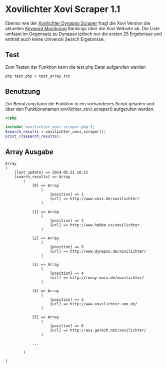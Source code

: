 # Xovilichter Xovi Scraper 1.1

Ebenso wie der [Xovilichter Dynapso Scraper](https://github.com/xovilichter/dynapso) fragt die Xovi Version die aktuellen [Keyword Monitoring](http://www.keywordmonitoring.de/) Rankings über die Xovi Website ab. Die Liste umfasst im Gegensatz zu Dynapso jedoch nur die ersten 25 Ergebnisse und enthält auch keine Universal Search Ergebnisse.

## Test

Zum Testen der Funktion kann die test.php Datei aufgerufen werden

```no-highlight
php test.php > test_array.txt
```

## Benutzung

Zur Benutzung kann die Funktion in ein vorhandenes Script geladen und über den Funktionsnamen xovilichter_xovi_scraper() aufgerufen werden.

```php
<?php 

include('xovilichter_xovi_scraper.php');
$search_results = xovilichter_xovi_scraper();
print_r($search_results);
```

## Array Ausgabe

```no-highlight
Array
(
    [last_update] => 2014-05-21 18:21
    [search_results] => Array
        (
            [0] => Array
                (
                    [position] => 1
                    [url] => http://www.xovi.de/xovilichter/
                )

            [1] => Array
                (
                    [position] => 2
                    [url] => http://www.habbo.cx/xovilichter
                )

            [2] => Array
                (
                    [position] => 3
                    [url] => http://www.dynapso.de/xovilichter/
                )

            [3] => Array
                (
                    [position] => 4
                    [url] => http://ronny-marx.de/xovilichter/
                )

            [4] => Array
                (
                    [position] => 5
                    [url] => http://www.xovilichter-smx.de/
                )

            [5] => Array
                (
                    [position] => 6
                    [url] => http://aus.gerech.net/xovilichter/
                )
                
            ...

        )

)
```
